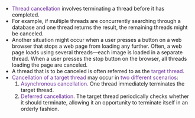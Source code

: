
- <span style="color:rgb(112, 48, 160)">Thread cancellation</span> involves terminating a thread before it has completed.
- For example, if multiple threads are concurrently searching through a database and one thread returns the result, the remaining threads might be canceled.
- Another situation might occur when a user presses a button on a web browser that stops a web page from loading any further. Often, a web page loads using several threads—each image is loaded in a separate thread. When a user presses the stop button on the browser, all threads loading the page are canceled.
- A thread that is to be canceled is often referred to as the <span style="color:rgb(112, 48, 160)">target thread</span>. 
- <span style="color:rgb(112, 48, 160)">Cancellation of a target thread</span> may occur in<span style="color:rgb(112, 48, 160)"> two different scenarios</span>:
	1. <span style="color:rgb(112, 48, 160)">Asynchronous cancellation.</span> One thread immediately terminates the target thread.
	2. <span style="color:rgb(112, 48, 160)">Deferred cancellation</span>. The target thread periodically checks whether it should terminate, allowing it an opportunity to terminate itself in an orderly fashion.